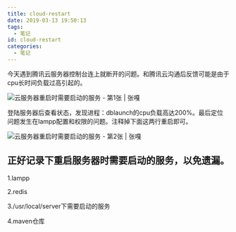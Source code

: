 ```yaml
---
title: cloud-restart
date: 2019-03-13 19:50:13
tags:
  - 笔记
id: cloud-restart
categories:
  - 笔记
---
```


今天遇到腾讯云服务器控制台连上就断开的问题。和腾讯云沟通后反馈可能是由于cpu长时间负载过高引起的。

![云服务器重启时需要启动的服务 - 第1张  | 张嘎](https://i2.wp.com/192.144.167.243/blog/wp-content/uploads/5-2.png?resize=640%2C111)

登陆服务器后查看状态，发现进程：dblaunch的cpu负载高达200%。最后定位问题发生在lampp配置和权限的问题。注释掉下面这两行重启即可。

![云服务器重启时需要启动的服务 - 第2张  | 张嘎](https://i0.wp.com/192.144.167.243/blog/wp-content/uploads/51.png?resize=640%2C388)

## 正好记录下重启服务器时需要启动的服务，以免遗漏。

1.lampp

2.redis

3./usr/local/server下需要启动的服务

4.maven仓库
